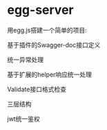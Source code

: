 # egg-server
用egg.js搭建一个简单的项目:

基于插件的Swagger-doc接口定义

统一异常处理

基于扩展的helper响应统一处理

Validate接口格式检查

三层结构

jwt统一鉴权
